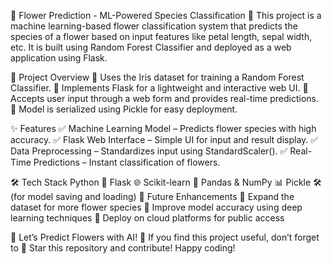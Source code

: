 🌸 Flower Prediction - ML-Powered Species Classification 🌿
This project is a machine learning-based flower classification system that predicts the species of a flower based on input features like petal length, sepal width, etc. It is built using Random Forest Classifier and deployed as a web application using Flask.

🚀 Project Overview
🔹 Uses the Iris dataset for training a Random Forest Classifier.
🔹 Implements Flask for a lightweight and interactive web UI.
🔹 Accepts user input through a web form and provides real-time predictions.
🔹 Model is serialized using Pickle for easy deployment.

✨ Features
✅ Machine Learning Model – Predicts flower species with high accuracy.
✅ Flask Web Interface – Simple UI for input and result display.
✅ Data Preprocessing – Standardizes input using StandardScaler().
✅ Real-Time Predictions – Instant classification of flowers.

🛠 Tech Stack
Python 🐍
Flask 🌐
Scikit-learn 🤖
Pandas & NumPy 📊
Pickle 🛠 (for model saving and loading)
📌 Future Enhancements
🚀 Expand the dataset for more flower species
🚀 Improve model accuracy using deep learning techniques
🚀 Deploy on cloud platforms for public access

🌿 Let’s Predict Flowers with AI! 🌸
If you find this project useful, don’t forget to 🌟 Star this repository and contribute! Happy coding! 

